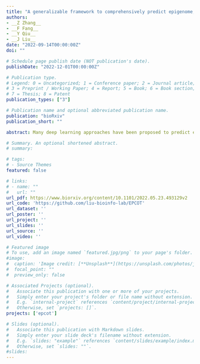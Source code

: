 ```yaml
---
title: "A generalizable framework to comprehensively predict epigenome, chromatin organization, and transcriptome"
authors:
- __Z Zhang__
- __F Fang__
- __Y Qiu__
- __J Liu__
date: "2022-09-14T00:00:00Z"
doi: ""

# Schedule page publish date (NOT publication's date).
publishDate: "2022-12-01T00:00:00Z"

# Publication type.
# Legend: 0 = Uncategorized; 1 = Conference paper; 2 = Journal article;
# 3 = Preprint / Working Paper; 4 = Report; 5 = Book; 6 = Book section;
# 7 = Thesis; 8 = Patent
publication_types: ["3"]

# Publication name and optional abbreviated publication name.
publication: "bioRxiv"
publication_short: ""

abstract: Many deep learning approaches have been proposed to predict epigenetic profiles, chromatin organization, and transcription activity. While these approaches achieve satisfactory performance in predicting one modality from another, the learned representations are not generalizable across predictive tasks or across cell types. In this paper, we propose a deep learning approach named EPCOT which employs a pre-training and fine-tuning framework, and comprehensively predicts epigenome, chromatin organization, transcriptome, and enhancer activity in one framework. EPCOT is the first framework proposed to predict all of these genomic modalities and performs well in individual modality prediction, which is also generalizable to new cell and tissue types. EPCOT also maps from DNA sequence and chromatin accessibility profiles to generic representations which are generalizable across different modalities. Interpreting EPCOT model also provides biological insights including mapping between different genomic modalities, identifying TF sequence binding patterns, and analyzing cell-type specific TF impacts on enhancer activity.

# Summary. An optional shortened abstract.
# summary: 

# tags:
# - Source Themes
featured: false

# links:
# - name: ""
#   url: ""
url_pdf: https://www.biorxiv.org/content/10.1101/2022.05.23.493129v2
url_code: 'https://github.com/liu-bioinfo-lab/EPCOT'
url_dataset: ''
url_poster: ''
url_project: ''
url_slides: ''
url_source: ''
url_video: ''

# Featured image
# To use, add an image named `featured.jpg/png` to your page's folder. 
#image:
#  caption: 'Image credit: [**Unsplash**](https://unsplash.com/photos/jdD8gXaTZsc)'
#  focal_point: ""
#  preview_only: false

# Associated Projects (optional).
#   Associate this publication with one or more of your projects.
#   Simply enter your project's folder or file name without extension.
#   E.g. `internal-project` references `content/project/internal-project/index.md`.
#   Otherwise, set `projects: []`.
projects: ['epcot']

# Slides (optional).
#   Associate this publication with Markdown slides.
#   Simply enter your slide deck's filename without extension.
#   E.g. `slides: "example"` references `content/slides/example/index.md`.
#   Otherwise, set `slides: ""`.
#slides: 
---
```


